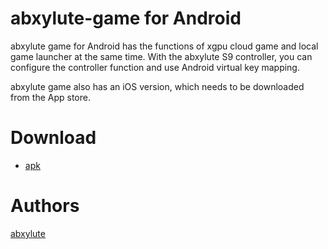 # abxylute-game for Android

abxylute game for Android has the functions of xgpu cloud game and local game launcher at the same time. 
With the abxylute S9 controller, you can configure the controller function and use Android virtual key mapping.

abxylute game also has an iOS version, which needs to be downloaded from the App store.

# Download
- [apk](https://github.com/abxylute-host/abxylute-game/releases/tag/v1.1)

# Authors
[abxylute](https://abxylute.com/)
